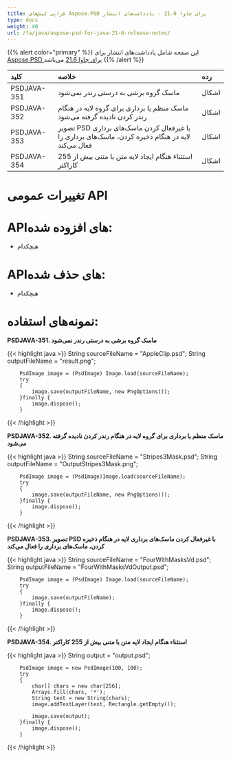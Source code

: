 ```yaml
---
title: فراپی کیش‌های Aspose.PSD برای جاوا 21.6 - یادداشت‌های انتشار
type: docs
weight: 40
url: /fa/java/aspose-psd-for-java-21-6-release-notes/
---
```


{{% alert color="primary" %}} این صفحه شامل یادداشت‌های انتشار برای [Aspose.PSD برای جاوا 21.6](https://downloads.aspose.com/psd/java/new-releases/aspose.psd-for-java-21.6/) می‌باشد {{% /alert %}}

|**کلید**|**خلاصه**|**رده**|
| :- | :- | :- |
|PSDJAVA-351|ماسک گروه برشی به درستی رندر نمی‌شود|اشکال|
|PSDJAVA-352|ماسک منظم یا برداری برای گروه لایه در هنگام رندر کردن نادیده گرفته می‌شود|اشکال|
|PSDJAVA-353|تصویر PSD با غیرفعال کردن ماسک‌های برداری لایه در هنگام ذخیره کردن، ماسک‌های برداری را فعال می‌کند|اشکال|
|PSDJAVA-354|استثناء هنگام ایجاد لایه متن با متنی بیش از 255 کاراکتر|اشکال|

# **تغییرات عمومی API**
# **API‌های افزوده شده:**
- هیچکدام

# **API‌های حذف شده:**
- هیچکدام

# **نمونه‌های استفاده:**

**PSDJAVA-351. ماسک گروه برشی به درستی رندر نمی‌شود**

{{< highlight java >}}
        String sourceFileName = "AppleClip.psd";
        String outputFileName = "result.png";

        PsdImage image = (PsdImage) Image.load(sourceFileName);
        try
        {
            image.save(outputFileName, new PngOptions());
        }finally {
            image.dispose();
        }
{{< /highlight >}}

**PSDJAVA-352. ماسک منظم یا برداری برای گروه لایه در هنگام رندر کردن نادیده گرفته می‌شود**

{{< highlight java >}}
        String sourceFileName = "Stripes3Mask.psd";
        String outputFileName = "OutputStripes3Mask.png";

        PsdImage image = (PsdImage)Image.load(sourceFileName);
        try
        {
            image.save(outputFileName, new PngOptions());
        }finally {
            image.dispose();
        }
{{< /highlight >}}

**PSDJAVA-353. تصویر PSD با غیرفعال کردن ماسک‌های برداری لایه در هنگام ذخیره کردن، ماسک‌های برداری را فعال می‌کند**

{{< highlight java >}}
        String sourceFileName = "FourWithMasksVd.psd";
        String outputFileName = "FourWithMasksVdOutput.psd";

        PsdImage image = (PsdImage) Image.load(sourceFileName);
        try
        {
            image.save(outputFileName);
        }finally {
            image.dispose();
        }
{{< /highlight >}}

**PSDJAVA-354. استثناء هنگام ایجاد لایه متن با متنی بیش از 255 کاراکتر**

{{< highlight java >}}
        String output = "output.psd";

        PsdImage image = new PsdImage(100, 100);
        try
        {
            char[] chars = new char[256];
            Arrays.fill(chars, '*');
            String text = new String(chars);
            image.addTextLayer(text, Rectangle.getEmpty());

            image.save(output);
        }finally {
            image.dispose();
        }
{{< /highlight >}}

